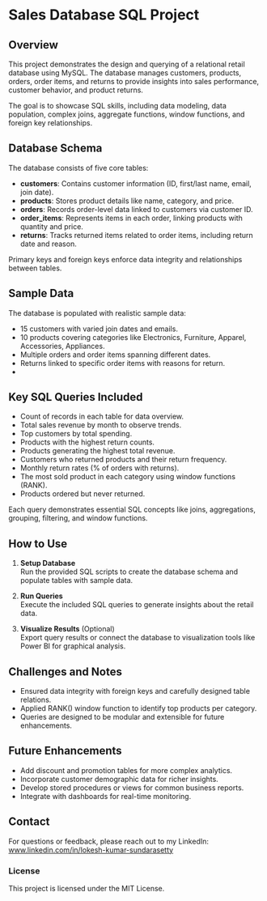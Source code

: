 # Sales Database SQL Project

## Overview
This project demonstrates the design and querying of a relational retail database using MySQL. The database manages customers, products, orders, order items, and returns to provide insights into sales performance, customer behavior, and product returns.

The goal is to showcase SQL skills, including data modeling, data population, complex joins, aggregate functions, window functions, and foreign key relationships.

## Database Schema
The database consists of five core tables:
- **customers**: Contains customer information (ID, first/last name, email, join date).  
- **products**: Stores product details like name, category, and price.  
- **orders**: Records order-level data linked to customers via customer ID.  
- **order_items**: Represents items in each order, linking products with quantity and price.  
- **returns**: Tracks returned items related to order items, including return date and reason.

Primary keys and foreign keys enforce data integrity and relationships between tables.

## Sample Data
The database is populated with realistic sample data:
- 15 customers with varied join dates and emails.  
- 10 products covering categories like Electronics, Furniture, Apparel, Accessories, Appliances.  
- Multiple orders and order items spanning different dates.  
- Returns linked to specific order items with reasons for return.
- 
## Key SQL Queries Included
- Count of records in each table for data overview.  
- Total sales revenue by month to observe trends.  
- Top customers by total spending.  
- Products with the highest return counts.  
- Products generating the highest total revenue.  
- Customers who returned products and their return frequency.  
- Monthly return rates (% of orders with returns).  
- The most sold product in each category using window functions (RANK).  
- Products ordered but never returned.

Each query demonstrates essential SQL concepts like joins, aggregations, grouping, filtering, and window functions.

## How to Use
1. **Setup Database**  
   Run the provided SQL scripts to create the database schema and populate tables with sample data.

2. **Run Queries**  
   Execute the included SQL queries to generate insights about the retail data.

3. **Visualize Results** (Optional)  
   Export query results or connect the database to visualization tools like Power BI for graphical analysis.

## Challenges and Notes 
- Ensured data integrity with foreign keys and carefully designed table relations.  
- Applied RANK() window function to identify top products per category.  
- Queries are designed to be modular and extensible for future enhancements.

## Future Enhancements
- Add discount and promotion tables for more complex analytics.  
- Incorporate customer demographic data for richer insights.  
- Develop stored procedures or views for common business reports.  
- Integrate with dashboards for real-time monitoring.

## Contact
For questions or feedback, please reach out to my LinkedIn: www.linkedin.com/in/lokesh-kumar-sundarasetty 


### License

This project is licensed under the MIT License.


